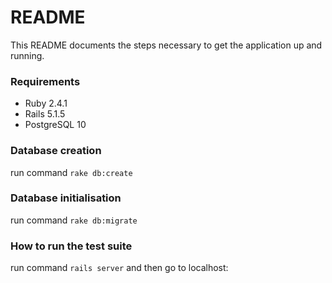 # README

This README documents the steps necessary to get the
application up and running.

### Requirements
* Ruby 2.4.1
* Rails 5.1.5
* PostgreSQL 10

### Database creation
run command `rake db:create`
### Database initialisation
run command `rake db:migrate`
### How to run the test suite
run command `rails server` and then go to localhost:
